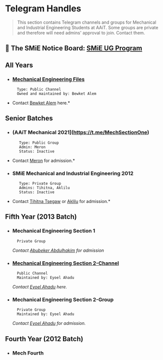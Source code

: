# Telegram Handles
> This section contains Telegram channels and groups for Mechanical and Industrial Engineering Students at AAiT.
> Some groups are private and therefore will need admins' approval to join. Contact them.



## 📰 The SMiE Notice Board: [SMiE UG Program](https://t.me/joinSMiE) 

## All Years
  - ###    [Mechanical Engineering Files](https://t.me/mechanicalengineeringfiles)
          Type: Public Channel
          Owned and maintained by: Bewket Alem
 * Contact [Bewket Alem](https://t.me/bewale) here.*

## Senior Batches
  - ### (AAiT Mechanical 2021](https://t.me/MechSectionOne)
           Type: Public Group
           Admin: Meron
           Status: Inactive
   * Contact [Meron](https://t.me/Meroooon) for admission.*
  - ### SMiE Mechanical and Industrial Engineering 2012
           Type: Private Group
           Admins: Tihitna, Aklilu
           Status: Inactive
   * Contact [Tihitna Tsegaw](https://t.me/Ti076) or [Aklilu](https://t.me/Ak01robot) for admission.*
## Fifth Year (2013 Batch)
  - ###    Mechanical Engineering Section 1
          Private Group
    *Contact [Abubeker Abdulhakim](https://t.me/abuabulkhase) for admission*
  - ###    [Mechanical Engineering Section 2-Channel](https://t.me/mech_sec_2_info_center)
          Public Channel
          Maintained by: Eyoel Ahadu
    *Contact [Eyoel Ahadu](https://t.me/birhanetinsae20) here.*
  - ###    Mechanical Engineering Section 2-Group
          Private Group
          Maintained by: Eyoel Ahadu
    *Contact [Eyoel Ahadu](https://t.me/birhanetinsae20) for admission.*

## Fourth Year (2012 Batch)
- ### Mech Fourth
